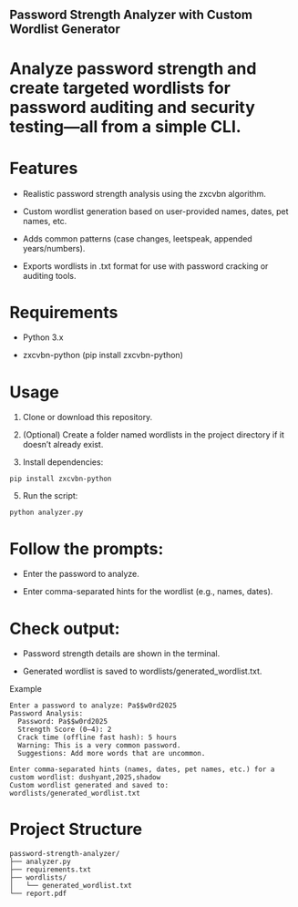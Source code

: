 ## Password Strength Analyzer with Custom Wordlist Generator
# Analyze password strength and create targeted wordlists for password auditing and security testing—all from a simple CLI.

# Features
+ Realistic password strength analysis using the zxcvbn algorithm.

+ Custom wordlist generation based on user-provided names, dates, pet names, etc.

+ Adds common patterns (case changes, leetspeak, appended years/numbers).

+ Exports wordlists in .txt format for use with password cracking or auditing tools.

# Requirements
 + Python 3.x

 + zxcvbn-python (pip install zxcvbn-python)

# Usage
1. Clone or download this repository.

2. (Optional) Create a folder named wordlists in the project directory if it doesn’t already exist.

3. Install dependencies:
```
pip install zxcvbn-python
```
5. Run the script:
```
python analyzer.py
```
# Follow the prompts:

+ Enter the password to analyze.

+ Enter comma-separated hints for the wordlist (e.g., names, dates).

# Check output:

+ Password strength details are shown in the terminal.

+ Generated wordlist is saved to wordlists/generated_wordlist.txt.

Example
```
Enter a password to analyze: Pa$$w0rd2025
Password Analysis:
  Password: Pa$$w0rd2025
  Strength Score (0–4): 2
  Crack time (offline fast hash): 5 hours
  Warning: This is a very common password.
  Suggestions: Add more words that are uncommon.

Enter comma-separated hints (names, dates, pet names, etc.) for a custom wordlist: dushyant,2025,shadow
Custom wordlist generated and saved to: wordlists/generated_wordlist.txt
```
# Project Structure
```
password-strength-analyzer/
├── analyzer.py
├── requirements.txt
├── wordlists/
│   └── generated_wordlist.txt
└── report.pdf
```

